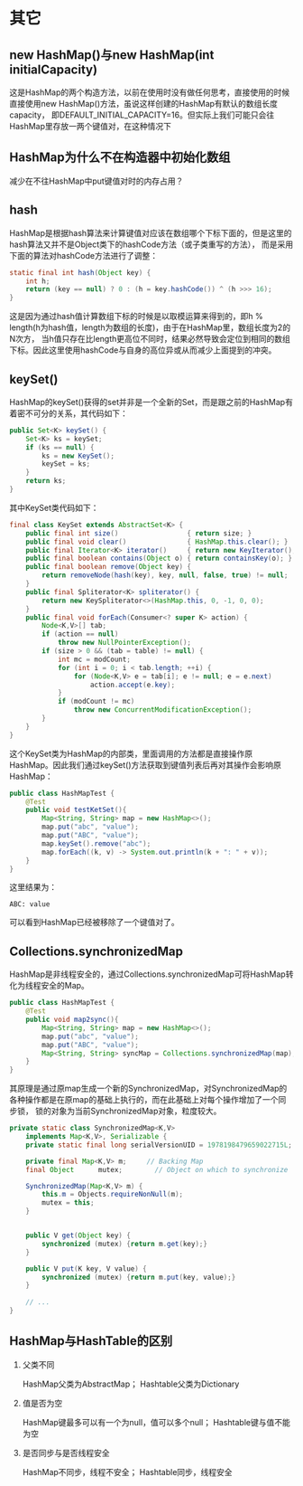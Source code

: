# 其它
## new HashMap()与new HashMap(int initialCapacity)
这是HashMap的两个构造方法，以前在使用时没有做任何思考，直接使用的时候直接使用new HashMap()方法，虽说这样创建的HashMap有默认的数组长度capacity，
即DEFAULT_INITIAL_CAPACITY=16。但实际上我们可能只会往HashMap里存放一两个键值对，在这种情况下

## HashMap为什么不在构造器中初始化数组
减少在不往HashMap中put键值对时的内存占用？

## hash
HashMap是根据hash算法来计算键值对应该在数组哪个下标下面的，但是这里的hash算法又并不是Object类下的hashCode方法（或子类重写的方法），
而是采用下面的算法对hashCode方法进行了调整：
```java
static final int hash(Object key) {
    int h;
    return (key == null) ? 0 : (h = key.hashCode()) ^ (h >>> 16);
}
```
这是因为通过hash值计算数组下标的时候是以取模运算来得到的，即h % length(h为hash值，length为数组的长度)，由于在HashMap里，数组长度为2的N次方，
当h值只存在比length更高位不同时，结果必然导致会定位到相同的数组下标。因此这里使用hashCode与自身的高位异或从而减少上面提到的冲突。

## keySet()
HashMap的keySet()获得的set并非是一个全新的Set，而是跟之前的HashMap有着密不可分的关系，其代码如下：
```java
public Set<K> keySet() {
    Set<K> ks = keySet;
    if (ks == null) {
        ks = new KeySet();
        keySet = ks;
    }
    return ks;
}
```
其中KeySet类代码如下：
```java
final class KeySet extends AbstractSet<K> {
    public final int size()                 { return size; }
    public final void clear()               { HashMap.this.clear(); }
    public final Iterator<K> iterator()     { return new KeyIterator(); }
    public final boolean contains(Object o) { return containsKey(o); }
    public final boolean remove(Object key) {
        return removeNode(hash(key), key, null, false, true) != null;
    }
    public final Spliterator<K> spliterator() {
        return new KeySpliterator<>(HashMap.this, 0, -1, 0, 0);
    }
    public final void forEach(Consumer<? super K> action) {
        Node<K,V>[] tab;
        if (action == null)
            throw new NullPointerException();
        if (size > 0 && (tab = table) != null) {
            int mc = modCount;
            for (int i = 0; i < tab.length; ++i) {
                for (Node<K,V> e = tab[i]; e != null; e = e.next)
                    action.accept(e.key);
            }
            if (modCount != mc)
                throw new ConcurrentModificationException();
        }
    }
}
```
这个KeySet类为HashMap的内部类，里面调用的方法都是直接操作原HashMap。因此我们通过keySet()方法获取到键值列表后再对其操作会影响原HashMap：
```java
public class HashMapTest {
    @Test
    public void testKetSet(){
        Map<String, String> map = new HashMap<>();
        map.put("abc", "value");
        map.put("ABC", "value");
        map.keySet().remove("abc");
        map.forEach((k, v) -> System.out.println(k + ": " + v));
    }
}
```
这里结果为：
```
ABC: value
```
可以看到HashMap已经被移除了一个键值对了。

## Collections.synchronizedMap
HashMap是非线程安全的，通过Collections.synchronizedMap可将HashMap转化为线程安全的Map。
```java
public class HashMapTest {
    @Test
    public void map2sync(){
        Map<String, String> map = new HashMap<>();
        map.put("abc", "value");
        map.put("ABC", "value");
        Map<String, String> syncMap = Collections.synchronizedMap(map);
    }
}
```
其原理是通过原map生成一个新的SynchronizedMap，对SynchronizedMap的各种操作都是在原map的基础上执行的，而在此基础上对每个操作增加了一个同步锁，
锁的对象为当前SynchronizedMap对象，粒度较大。
```java
private static class SynchronizedMap<K,V>
    implements Map<K,V>, Serializable {
    private static final long serialVersionUID = 1978198479659022715L;

    private final Map<K,V> m;     // Backing Map
    final Object      mutex;        // Object on which to synchronize

    SynchronizedMap(Map<K,V> m) {
        this.m = Objects.requireNonNull(m);
        mutex = this;
    }


    public V get(Object key) {
        synchronized (mutex) {return m.get(key);}
    }

    public V put(K key, V value) {
        synchronized (mutex) {return m.put(key, value);}
    }
    
    // ...
}
```

## HashMap与HashTable的区别
1. 父类不同

	HashMap父类为AbstractMap；
	Hashtable父类为Dictionary
	
2. 值是否为空

	HashMap键最多可以有一个为null，值可以多个null；
	Hashtable键与值不能为空
	
3. 是否同步与是否线程安全

	HashMap不同步，线程不安全；
	Hashtable同步，线程安全
